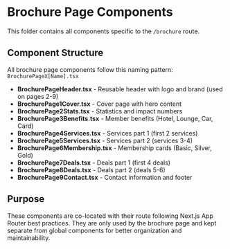 # Brochure Page Components

This folder contains all components specific to the `/brochure` route.

## Component Structure

All brochure page components follow this naming pattern: `BrochurePageX[Name].tsx`

- **BrochurePageHeader.tsx** - Reusable header with logo and brand (used on pages 2-9)
- **BrochurePage1Cover.tsx** - Cover page with hero content
- **BrochurePage2Stats.tsx** - Statistics and impact numbers
- **BrochurePage3Benefits.tsx** - Member benefits (Hotel, Lounge, Car, Card)
- **BrochurePage4Services.tsx** - Services part 1 (first 2 services)
- **BrochurePage5Services.tsx** - Services part 2 (services 3-4)
- **BrochurePage6Membership.tsx** - Membership cards (Basic, Silver, Gold)
- **BrochurePage7Deals.tsx** - Deals part 1 (first 4 deals)
- **BrochurePage8Deals.tsx** - Deals part 2 (deals 5-6)
- **BrochurePage9Contact.tsx** - Contact information and footer

## Purpose

These components are co-located with their route following Next.js App Router best practices. They are only used by the brochure page and kept separate from global components for better organization and maintainability.

